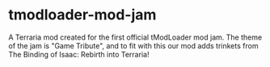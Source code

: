 # tmodloader-mod-jam
A Terraria mod created for the first official tModLoader mod jam.
The theme of the jam is "Game Tribute", and to fit with this our mod adds trinkets from The Binding of Isaac: Rebirth into Terraria!
